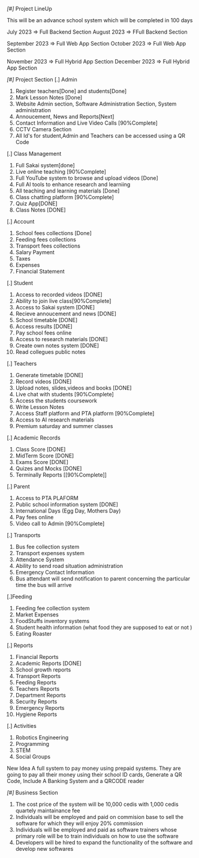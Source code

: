 *[#]* Project LineUp

  This will be an advance school system which will be completed in 100 days 
  
  July 2023 => Full Backend Section
  August 2023 => FFull Backend Section

  
  September 2023 => Full Web App Section
  October 2023 => Full Web App Section

  November 2023 => Full Hybrid App Section
  December 2023 => Full Hybrid App Section


  *[#]* Project Section
[.] Admin
1. Register teachers[Done] and students[Done]
2. Mark Lesson Notes [Done]
3. Website Admin section, Software Administration Section, System administration
4. Annoucement, News and Reports[Next]
5. Contact Information and Live Video Calls [90%Complete]
6. CCTV Camera Section
7. All Id's for student,Admin and Teachers can be accessed using a QR Code


[.] Class Management
1. Full Sakai system[done] 
2. Live online teaching [90%Complete]
3. Full YouTube system to browse and upload videos [Done]
4. Full AI tools to enhance research and learniing 
5. All teaching and learning materials [Done]
6. Class chatting platform [90%Complete]
7. Quiz App[DONE]
8. Class Notes [DONE]

[.] Account 
1. School fees collections [Done]
2. Feeding fees collections
3. Transport fees collections
4. Salary Payment 
5. Taxes
6. Expenses 
7. Financial Statement 

[.] Student 
1. Access to recorded videos [DONE]
2. Ability to join live class[90%Complete]
3. Access to Sakai system [DONE]
4. Recieve annoucement and news [DONE]
5. School timetable [DONE]
6. Access results [DONE]
7. Pay school fees online 
8. Access to research materials [DONE]
9. Create own notes system [DONE]
10. Read collegues public notes 

[.] Teachers 
1. Generate timetable [DONE]
2. Record videos [DONE]
3. Upload notes, slides,videos and books [DONE]
4. Live chat with students [90%Complete]
5. Access the students coursework 
6. Write Lesson Notes 
7. Access Staff platform and PTA platform [90%Complete]
8. Access to AI research materials 
9. Premium saturday and summer classes 

[.] Academic Records 
1. Class Score [DONE]
2. MidTerm Score [DONE]
3. Exams Score [DONE]
4. Quizes and Mocks [DONE]
5. Terminally Reports [[90%Complete]]

[.] Parent
1. Access to PTA PLAFORM 
2. Public school information system [DONE]
3. International Days (Egg Day, Mothers Day)
4. Pay fees online
5. Video call to Admin [90%Complete]



[.] Transports
1. Bus fee collection system 
2. Transport expenses system 
3. Attendance System 
4. Ability to send road situation administration
5. Emergency Contact Information
6. Bus attendant will send notification to parent concerning the particular time the bus will arrive

[.]Feeding 
1. Feeding fee collection system
2. Market Expenses 
3. FoodStuffs inventory systems 
4. Student health information (what food they are supposed to eat or not )
5. Eating Roaster 

[.] Reports 
1. Financial Reports 
2. Academic Reports [DONE]
3. School growth reports 
4. Transport Reports 
5. Feeding Reports 
6. Teachers Reports 
7. Department Reports
8. Security Reports 
9. Emergency Reports
10. Hygiene Reports 

[.] Activities
1. Robotics Engineering
2. Programming 
3. STEM 
4. Social Groups

New Idea
A full system to pay money using prepaid systems. They are going to pay all their money using their school ID cards, Generate a QR Code, Include A Banking System and a QRCODE reader  


 *[#]* Business Section
 1. The cost price of the system will be 10,000 cedis with 1,000 cedis quartely maintainance fee
 2. Individuals will be employed and paid on commision base to sell the software for which they will enjoy 20% commission 
 3. Individuals will be employed and paid as software trainers whose primary role will be to train individuals on how to use the software
 4. Developers will be hired to expand the functionality of the software and develop new softwares 
 